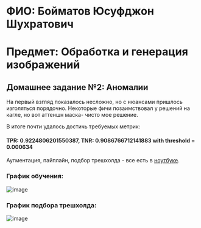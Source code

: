 # ФИО: Бойматов Юсуфджон Шухратович
# Предмет: Обработка и генерация изображений
## Домашнее задание №2: Аномалии

На первый взгляд показалось несложно, но с нюансами пришлось изголяться порядочно. Некоторые фичи позаимствовал у решений на кагле, но вот аттеншн маска- чисто мое решение.

В итоге почти удалось достичь требуемых метрик:

#### TPR: 0.9224806201550387, TNR: 0.9086766712141883 with threshold = 0.000634

Аугментация, пайплайн, подбор трешхолда - все есть в [ноутбуке](hwanomaly.ipynb). 

 ### График обучения:
![image](https://github.com/PikaChuChuMF/ImageProcessing2/assets/138888156/1532dc90-e43e-4b76-b945-30a41dbeda14)

 ### График подбора трешхолда:    
 ![image](https://github.com/PikaChuChuMF/ImageProcessing2/assets/138888156/f80891ed-7cb6-4709-964e-84199fa9fb60)

 

